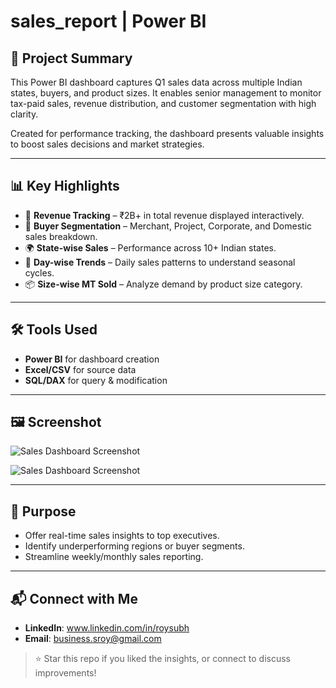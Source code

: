 # sales_report | Power BI

## 📌 Project Summary
This Power BI dashboard captures Q1 sales data across multiple Indian states, buyers, and product sizes. It enables senior management to monitor tax-paid sales, revenue distribution, and customer segmentation with high clarity.

Created for performance tracking, the dashboard presents valuable insights to boost sales decisions and market strategies.

---

## 📊 Key Highlights
- 💸 **Revenue Tracking** – ₹2B+ in total revenue displayed interactively.
- 🛒 **Buyer Segmentation** – Merchant, Project, Corporate, and Domestic sales breakdown.
- 🌍 **State-wise Sales** – Performance across 10+ Indian states.
- 📅 **Day-wise Trends** – Daily sales patterns to understand seasonal cycles.
- 📦 **Size-wise MT Sold** – Analyze demand by product size category.

---

## 🛠️ Tools Used
- **Power BI** for dashboard creation
- **Excel/CSV** for source data
- **SQL/DAX** for query & modification
---

## 🖼️ Screenshot
![Sales Dashboard Screenshot](./Sales_project_SS.png)

![Sales Dashboard Screenshot](./Maharastra_page-0001.png)

---

## 🎯 Purpose
- Offer real-time sales insights to top executives.
- Identify underperforming regions or buyer segments.
- Streamline weekly/monthly sales reporting.

---

## 📬 Connect with Me
- **LinkedIn**: www.linkedin.com/in/roysubh  
- **Email**: business.sroy@gmail.com  

> ⭐ Star this repo if you liked the insights, or connect to discuss improvements!
